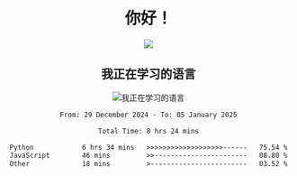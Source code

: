 <div align="center">
<h1>你好！</h1>
  
<a href="https://github.com/ikun0014">
    <img align="center" src="https://github-readme-stats-sigma-five.vercel.app/api?username=ikun0014&include_all_commits=true&show_icons=true&count_private=true&locale=cn&bg_color=0,EC6C6C,FFD479,FFFC79,73FA79,73FDFF,D783FF" />
  </a>
</div>

<div align="center">
<h2>我正在学习的语言</h2>
  
![我正在学习的语言](https://skillicons.dev/icons?i=python,nodejs,vue,html)

</div>

<div align="center">
<!--START_SECTION:waka-->

```txt
From: 29 December 2024 - To: 05 January 2025

Total Time: 8 hrs 24 mins

Python            6 hrs 34 mins   >>>>>>>>>>>>>>>>>>>------   75.54 %
JavaScript        46 mins         >>-----------------------   08.80 %
Other             18 mins         >------------------------   03.52 %
```

<!--END_SECTION:waka-->

</div>
